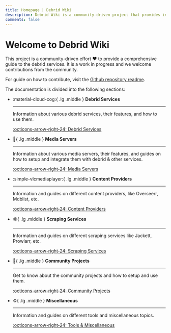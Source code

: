 ```yaml
---
title: Homepage | Debrid Wiki
description: Debrid Wiki is a community-driven project that provides information about debrid services, media servers, and other related topics.
comments: false
---
```


# Welcome to Debrid Wiki

This project is a community-driven effort :heart: to provide a comprehensive guide to the debrid services. It is a work in progress and we welcome contributions from the community.

For guide on how to contribute, visit the [Github repository readme](https://github.com/debrid/debrid-wiki?tab=readme-ov-file#contributing).

The documentation is divided into the following sections:

<!--prettier-ignore-start-->

<div class="grid cards" markdown>

-   :material-cloud-cog:{ .lg .middle } **Debrid Services**

    ***

    Information about various debrid services, their features, and how to use them.

    [:octicons-arrow-right-24: Debrid Services](debrid/index.md)

-   :movie_camera:{ .lg .middle } **Media Servers**

    ***

    Information about various media servers, their features, and guides on how to setup and integrate them with debrid & other services.

    [:octicons-arrow-right-24: Media Servers](media/index.md)

-   :simple-vlcmediaplayer:{ .lg .middle } **Content Providers**

    ***

    Information and guides on different content providers, like Overseerr, Mdblist, etc.

    [:octicons-arrow-right-24: Content Providers](content/index.md)

-   :spider_web:{ .lg .middle } **Scraping Services**

    ***

    Information and guides on different scraping services like Jackett, Prowlarr, etc.

    [:octicons-arrow-right-24: Scraping Services](scraping/index.md)

-   :busts_in_silhouette:{ .lg .middle } **Community Projects**

    ***

    Get to know about the community projects and how to setup and use them.

    [:octicons-arrow-right-24: Community Projects](projects/index.md)

-   :gear:{ .lg .middle } **Miscellaneous**

    ***

    Information and guides on different tools and miscellaneous topics.

    [:octicons-arrow-right-24: Tools & Miscellaneous](misc/index.md)
</div>

<!--prettier-ignore-end-->
